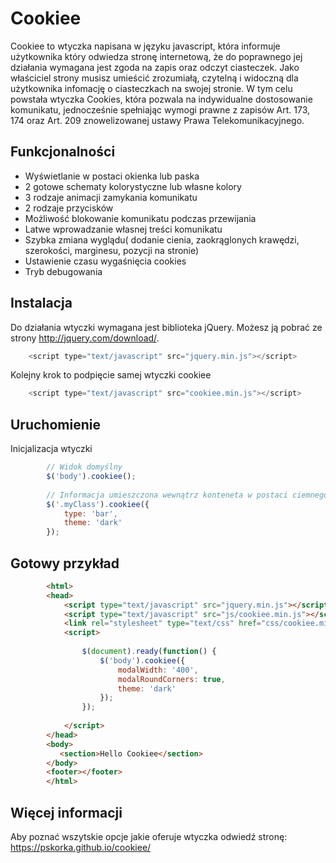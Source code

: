 # Cookiee

Cookiee to wtyczka napisana w języku javascript, która informuje użytkownika który odwiedza stronę internetową, że do poprawnego jej działania wymagana jest zgoda na zapis oraz odczyt ciasteczek. Jako właściciel strony musisz umieścić zrozumiałą, czytelną i widoczną dla użytkownika infomację o ciasteczkach na swojej stronie. W tym celu powstała wtyczka Cookies, która pozwala na indywidualne dostosowanie komunikatu, jednocześnie spełniając wymogi prawne z zapisów Art. 173, 174 oraz Art. 209 znowelizowanej ustawy Prawa Telekomunikacyjnego.

## Funkcjonalności

* Wyświetlanie w postaci okienka lub paska
* 2 gotowe schematy kolorystyczne lub własne kolory
* 3 rodzaje animacji zamykania komunikatu
* 2 rodzaje przycisków
* Możliwość blokowanie komunikatu podczas przewijania
* Latwe wprowadzanie własnej treści komunikatu
* Szybka zmiana wyglądu( dodanie cienia, zaokrąglonych krawędzi, szerokości, marginesu, pozycji na stronie)
* Ustawienie czasu wygaśnięcia cookies
* Tryb debugowania

## Instalacja

Do działania wtyczki wymagana jest biblioteka jQuery. Możesz ją pobrać ze strony <a href="http://jquery.com/download/" _target="blank">http://jquery.com/download/</a>.

```javascript
    <script type="text/javascript" src="jquery.min.js"></script>
```

Kolejny krok to podpięcie samej wtyczki cookiee

```javascript
    <script type="text/javascript" src="cookiee.min.js"></script>
```

## Uruchomienie

Inicjalizacja wtyczki

```javascript
        // Widok domyślny
        $('body').cookiee();
        
        // Informacja umieszczona wewnątrz konteneta w postaci ciemnego paska
        $('.myClass').cookiee({
            type: 'bar',
            theme: 'dark'
        });
```

## Gotowy przykład

```html
        <html>
        <head>
            <script type="text/javascript" src="jquery.min.js"></script>
            <script type="text/javascript" src="js/cookiee.min.js"></script>
            <link rel="stylesheet" type="text/css" href="css/cookiee.min.css" media="all"/>
            <script>
            
                $(document).ready(function() {
                    $('body').cookiee({
                        modalWidth: '400',
                        modalRoundCorners: true,
                        theme: 'dark'
                    });
                });
                
            </script>
        </head>
        <body>
           <section>Hello Cookiee</section>
        </body>
        <footer></footer>
        </html>
```

## Więcej informacji

Aby poznać wszytskie opcje jakie oferuje wtyczka odwiedź stronę: https://pskorka.github.io/cookiee/